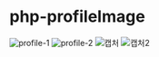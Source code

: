 # php-profileImage
 
![profile-1](https://user-images.githubusercontent.com/114225559/192100616-7aca639e-75d0-4dde-b62f-b4f4ae42e9c7.PNG)
![profile-2](https://user-images.githubusercontent.com/114225559/192100621-1e7995f6-eab8-4c9a-86be-347112e5c5c1.PNG)
![캡처](https://user-images.githubusercontent.com/114225559/192100626-755ab363-dbdd-4ad3-8afa-3110bf6a3054.PNG)
![캡처2](https://user-images.githubusercontent.com/114225559/192100628-be03ac89-05ae-4a09-b24d-baf893854eec.PNG)
